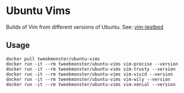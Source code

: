 # Ubuntu Vims

Builds of Vim from different versions of Ubuntu.
See: [vim-testbed](https://github.com/tweekmonster/vim-testbed)

## Usage

```shell
docker pull tweekmonster/ubuntu-vims
docker run -it --rm tweekmonster/ubuntu-vims vim-precise --version
docker run -it --rm tweekmonster/ubuntu-vims vim-trusty --version
docker run -it --rm tweekmonster/ubuntu-vims vim-vivid --version
docker run -it --rm tweekmonster/ubuntu-vims vim-wily --version
docker run -it --rm tweekmonster/ubuntu-vims vim-xenial --version
```
